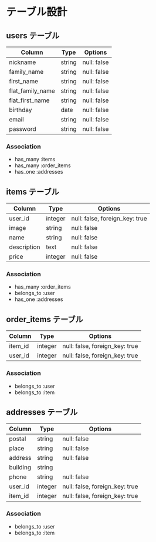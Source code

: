 # テーブル設計

## users テーブル

| Column           | Type   | Options    |
| ---------------- | ------ | ----------- |
| nickname         | string | null: false |
| family_name      | string | null: false |
| first_name       | string | null: false |
| flat_family_name | string | null: false |
| flat_first_name  | string | null: false |
| birthday         | date   | null: false |
| email            | string | null: false |
| password         | string | null: false | 

### Association
- has_many :items
- has_many :order_items
- has_one :addresses
## items テーブル

| Column      | Type       | Options                        |
| ----------- | ---------- | ------------------------------ |
| user_id     | integer    | null: false, foreign_key: true |
| image       | string     |null: false                     |
| name        | string     | null: false                    |
| description | text       | null: false                    |
| price       | integer    | null: false                    |

### Association

- has_many :order_items
- belongs_to :user
- has_one :addresses

## order_items テーブル

| Column  | Type    | Options                        |
| ------- | ------- | ------------------------------ |
| item_id | integer | null: false, foreign_key: true |
| user_id | integer | null: false, foreign_key: true |

### Association

- belongs_to :user
- belongs_to :item

## addresses テーブル

| Column        | Type    | Options                        |
| ------------- | ------- | ------------------------------ |
| postal        | string  | null: false                    |
| place         | string  | null: false                    |
| address       | string  | null: false                    |
| building      | string  |                                |
| phone         | string  | null: false                    |
| user_id       | integer | null: false, foreign_key: true |
| item_id       | integer | null: false, foreign_key: true |

 ### Association

 - belongs_to :user
 - belongs_to :item

